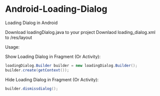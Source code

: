 # Android-Loading-Dialog
Loading Dialog in Android

Download loadingDialog.java to your project
Downlaod loading_dialog.xml to /res/layout

Usage:

Show Loading Dialog in Fragment (Or Activity):
```java
loadingDialog.Builder builder = new loadingDialog.Builder();
builder.create(getContext());
```

Hide Loading Dialog in Fragment (Or Activity):
```java
builder.dismissdialog();
```
